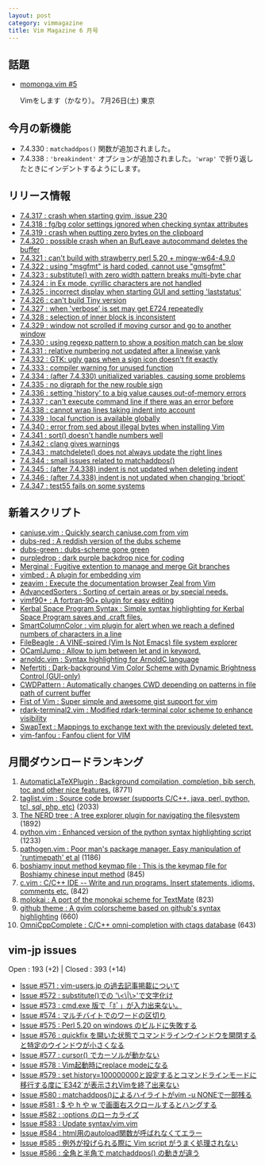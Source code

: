 ```yaml
---
layout: post
category: vimmagazine
title: Vim Magazine 6 月号
---
```


## 話題

- [momonga.vim #5](http://connpass.com/event/7231/)

  Vimをします（かなり）。 7月26日(土) 東京

## 今月の新機能

- 7.4.330 : `matchaddpos()` 関数が追加されました。
- 7.4.338 : `'breakindent'` オプションが追加されました。`'wrap'` で折り返したときにインデントするようにします。

## リリース情報

- [7.4.317 : crash when starting gvim, issue 230](https://github.com/vim/vim/commit/06e4a6df0a31138b50b81b6931d6f39f207cd456)
- [7.4.318 : fg/bg color settings ignored when checking syntax attributes](https://github.com/vim/vim/commit/e3a8bab6304117b5c341171299472e1a00e70c85)
- [7.4.319 : crash when putting zero bytes on the clipboard](https://github.com/vim/vim/commit/980e58f7b324980d40ce690506897d138e5e2b70)
- [7.4.320 : possible crash when an BufLeave autocommand deletes the buffer](https://github.com/vim/vim/commit/3be8585661f8b0a9b94e9bc1db6ebfa097c3270f)
- [7.4.321 : can't build with strawberry perl 5.20 + mingw-w64-4.9.0](https://github.com/vim/vim/commit/0e6c5ef7ef4f4a1eb16b5eebc97e3bf139d6276a)
- [7.4.322 : using "msgfmt" is hard coded, cannot use "gmsgfmt"](https://github.com/vim/vim/commit/e639eb44e9ca063f682f064095aa98fc781f5df1)
- [7.4.323 : substitute() with zero width pattern breaks multi-byte char](https://github.com/vim/vim/commit/8e7048ca4b699bbdb8452c0f8c642bfd66cc7bf4)
- [7.4.324 : in Ex mode, cyrillic characters are not handled](https://github.com/vim/vim/commit/2d54ec92d42a659aca4ec9e16521cd32767a7faa)
- [7.4.325 : incorrect display when starting GUI and setting 'laststatus'](https://github.com/vim/vim/commit/0ae36a5c8542d51dd0d70035e997d96e4a20dcbb)
- [7.4.326 : can't build Tiny version](https://github.com/vim/vim/commit/f0224c9f085849f4da87faa878279a641055fe83)
- [7.4.327 : when 'verbose' is set may get E724 repeatedly](https://github.com/vim/vim/commit/8502c704badd5f93875e56d887a6a1e5810d131f)
- [7.4.328 : selection of inner block is inconsistent](https://github.com/vim/vim/commit/7a54a90744529ab4d3291fa5cdf7656184b8469c)
- [7.4.329 : window not scrolled if moving cursor and go to another window](https://github.com/vim/vim/commit/ec1561cac59006213dd5405d164a94dc7d002806)
- [7.4.330 : using regexp pattern to show a position match can be slow](https://github.com/vim/vim/commit/b3414595c713ca161f082776f89417faddec7d2d)
- [7.4.331 : relative numbering not updated after a linewise yank](https://github.com/vim/vim/commit/7ec83432b7752a1c1956e967afa40611d40c179b)
- [7.4.332 : GTK: ugly gaps when a sign icon doesn't fit exactly](https://github.com/vim/vim/commit/58cbc914eacad98d70eff79292e77ecb24107c8f)
- [7.4.333 : compiler warning for unused function](https://github.com/vim/vim/commit/de993ea629c532686c3d888246609d2b0c1880b7)
- [7.4.334 : (after 7.4.330) unitialized variables, causing some problems](https://github.com/vim/vim/commit/deae0f25663bdcd30b7fd8eb440ab0d34ee7ed45)
- [7.4.335 : no digraph for the new rouble sign](https://github.com/vim/vim/commit/e8d1f20cbd425e33e4fcc09d46f98e5c9e6a833e)
- [7.4.336 : setting 'history' to a big value causes out-of-memory errors](https://github.com/vim/vim/commit/78159bbf9e241f162b1243853f45d08a3d81f1be)
- [7.4.337 : can't execute command line if there was an error before](https://github.com/vim/vim/commit/15a35c4f4a1670dd6ca228068a451f78d2bf75e0)
- [7.4.338 : cannot wrap lines taking indent into account](https://github.com/vim/vim/commit/597a422416f37f8e22ed8f561667d6bab8814958)
- [7.4.339 : local function is available globally](https://github.com/vim/vim/commit/8dc907d7d30c9f60f14f197e99f2f62001dd09f0)
- [7.4.340 : error from sed about illegal bytes when installing Vim](https://github.com/vim/vim/commit/72e8f0bcc1311aaec8949ddd9c0d0515c03ca3e0)
- [7.4.341 : sort() doesn't handle numbers well](https://github.com/vim/vim/commit/e8a3492548468c9d055adeb9f8d352e2c4482b19)
- [7.4.342 : clang gives warnings](https://github.com/vim/vim/commit/db5ffaab5a4755981ee7eff2f044b533ce3042a9)
- [7.4.343 : matchdelete() does not always update the right lines](https://github.com/vim/vim/commit/41d75239863d4b7a4142fc68cfa5d3a74a18d935)
- [7.4.344 : small issues related to matchaddpos()](https://github.com/vim/vim/commit/b6da44ae82f93d036ffb2ba37a009119688d9971)
- [7.4.345 : (after 7.4.338) indent is not updated when deleting indent](https://github.com/vim/vim/commit/a40aa760a1f49defccf2f8090d9f5ddf463e3303)
- [7.4.346 : (after 7.4.338) indent is not updated when changing 'briopt'](https://github.com/vim/vim/commit/9d7a592c8007d67627eac34edac14996926a99f8)
- [7.4.347 : test55 fails on some systems](https://github.com/vim/vim/commit/b7d929a86f4c3c4d127b37728b26f3a4632b8474)

## 新着スクリプト

- [caniuse.vim : Quickly search caniuse.com from vim](http://www.vim.org/scripts/script.php?script_id=4951)
- [dubs-red : A reddish version of the dubs scheme](http://www.vim.org/scripts/script.php?script_id=4952)
- [dubs-green : dubs-scheme gone green](http://www.vim.org/scripts/script.php?script_id=4953)
- [purpledrop : dark purple backdrop nice for coding](http://www.vim.org/scripts/script.php?script_id=4954)
- [Merginal : Fugitive extention to manage and merge Git branches](http://www.vim.org/scripts/script.php?script_id=4955)
- [vimbed : A plugin for embedding vim](http://www.vim.org/scripts/script.php?script_id=4956)
- [zeavim : Execute the documentation browser Zeal from Vim](http://www.vim.org/scripts/script.php?script_id=4957)
- [AdvancedSorters : Sorting of certain areas or by special needs.](http://www.vim.org/scripts/script.php?script_id=4958)
- [vimf90+ :   A fortran-90+ plugin for easy editing](http://www.vim.org/scripts/script.php?script_id=4959)
- [Kerbal Space Program Syntax : Simple syntax highlighting for Kerbal Space Program saves and .craft files.](http://www.vim.org/scripts/script.php?script_id=4960)
- [SmartColumnColor : vim plugin for alert when we reach a defined numbers of characters in a line](http://www.vim.org/scripts/script.php?script_id=4961)
- [FileBeagle : A VINE-spired (Vim Is Not Emacs) file system explorer](http://www.vim.org/scripts/script.php?script_id=4962)
- [OCamlJump : Allow to jum between let and in keyword.](http://www.vim.org/scripts/script.php?script_id=4963)
- [arnoldc.vim : Syntax highlighting for ArnoldC language](http://www.vim.org/scripts/script.php?script_id=4965)
- [Nefertiti : Dark-background Vim Color Scheme with Dynamic Brightness Control (GUI-only) ](http://www.vim.org/scripts/script.php?script_id=4967)
- [CWDPattern : Automatically changes CWD depending on patterns in file path of current buffer](http://www.vim.org/scripts/script.php?script_id=4968)
- [Fist of Vim : Super simple and awesome gist support for vim](http://www.vim.org/scripts/script.php?script_id=4969)
- [rdark-terminal2.vim : Modified rdark-terminal color scheme to enhance visibility](http://www.vim.org/scripts/script.php?script_id=4970)
- [SwapText : Mappings to exchange text with the previously deleted text. ](http://www.vim.org/scripts/script.php?script_id=4971)
- [vim-fanfou : Fanfou client for VIM](http://www.vim.org/scripts/script.php?script_id=4972)

## 月間ダウンロードランキング

1. [AutomaticLaTeXPlugin : Background compilation, completion, bib serch, toc and other nice features.](http://www.vim.org/scripts/script.php?script_id=2945) (8771)
2. [taglist.vim : Source code browser (supports C/C++, java, perl, python, tcl, sql, php, etc)](http://www.vim.org/scripts/script.php?script_id=273) (2033)
3. [The NERD tree : A tree explorer plugin for navigating the filesystem](http://www.vim.org/scripts/script.php?script_id=1658) (1892)
4. [python.vim : Enhanced version of the python syntax highlighting script](http://www.vim.org/scripts/script.php?script_id=790) (1233)
5. [pathogen.vim : Poor man's package manager. Easy manipulation of 'runtimepath' et al](http://www.vim.org/scripts/script.php?script_id=2332) (1186)
6. [boshiamy input method keymap file : This is the keymap file for Boshiamy chinese input method](http://www.vim.org/scripts/script.php?script_id=4393) (845)
7. [c.vim : C/C++ IDE --  Write and run programs. Insert statements, idioms, comments etc.](http://www.vim.org/scripts/script.php?script_id=213) (842)
8. [molokai : A port of the monokai scheme for TextMate](http://www.vim.org/scripts/script.php?script_id=2340) (823)
9. [github theme : A gvim colorscheme based on github's syntax highlighting](http://www.vim.org/scripts/script.php?script_id=2855) (660)
10. [OmniCppComplete : C/C++ omni-completion with ctags database](http://www.vim.org/scripts/script.php?script_id=1520) (643)

## vim-jp issues

Open : 193 (+2) | Closed : 393 (+14)

- [Issue #571 : vim-users.jp の過去記事掲載について](https://github.com/vim-jp/issues/issues/571)
- [Issue #572 : substitute()での '\\\<\\|\\>'で文字化け](https://github.com/vim-jp/issues/issues/572)
- [Issue #573 : cmd.exe 版で「ﾎﾞ」が入力出来ない。](https://github.com/vim-jp/issues/issues/573)
- [Issue #574 : マルチバイトでのワードの区切り](https://github.com/vim-jp/issues/issues/574)
- [Issue #575 : Perl 5.20 on windows のビルドに失敗する](https://github.com/vim-jp/issues/issues/575)
- [Issue #576 : quickfix を開いた状態でコマンドラインウインドウを開閉すると特定のウインドウが小さくなる](https://github.com/vim-jp/issues/issues/576)
- [Issue #577 : cursor() でカーソルが動かない](https://github.com/vim-jp/issues/issues/577)
- [Issue #578 : Vim起動時にreplace modeになる](https://github.com/vim-jp/issues/issues/578)
- [Issue #579 : set history=100000000と設定するとコマンドラインモードに移行する度に&#x60;E342&#x60;が表示されVimを終了出来ない](https://github.com/vim-jp/issues/issues/579)
- [Issue #580 : matchaddpos()によるハイライトがvim -u NONEで一部残る](https://github.com/vim-jp/issues/issues/580)
- [Issue #581 : $ や h や w で画面右スクロールするとハングする](https://github.com/vim-jp/issues/issues/581)
- [Issue #582 : :options のローカライズ](https://github.com/vim-jp/issues/issues/582)
- [Issue #583 : Update syntax/vim.vim](https://github.com/vim-jp/issues/issues/583)
- [Issue #584 : html用のautoload関数が呼ばれなくてエラー](https://github.com/vim-jp/issues/issues/584)
- [Issue #585 : 例外が投げられる際に Vim script がうまく処理されない](https://github.com/vim-jp/issues/issues/585)
- [Issue #586 : 全角と半角で matchaddpos() の動きが違う](https://github.com/vim-jp/issues/issues/586)

